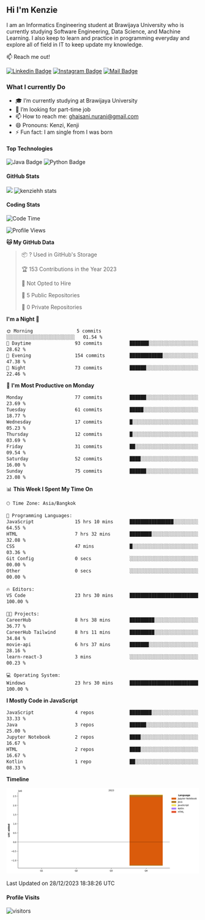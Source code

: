 ## Hi I'm Kenzie

I am an Informatics Engineering student at Brawijaya University who is currently studying Software Engineering, Data Science, and Machine Learning. I also keep to learn and practice in programming everyday and explore all of field in IT to keep update my knowledge.

:mailbox: Reach me out!

[![Linkedin Badge](https://img.shields.io/badge/-Kenzie_Taqiyassar-0e76a8?style=flat&labelColor=0e76a8&logo=linkedin&logoColor=white)](https://www.linkedin.com/in/kenzie-taqiyassar-37458b1aa/) 
[![Instagram Badge](https://img.shields.io/badge/-@__kenziehh_-e84393?style=flat&labelColor=e84393&logo=instagram&logoColor=white)](https://www.instagram.com/_kenziehh/) 
[![Mail Badge](https://img.shields.io/badge/-ghaisani.nurani-c0392b?style=flat&labelColor=c0392b&logo=gmail&logoColor=white)](mailto:ghaisani.nurani@gmail.com)

### What I currently Do

- 🎓 I’m currently studying at Brawijaya University
- 💼 I’m looking for part-time job
- 📫 How to reach me: ghaisani.nurani@gmail.com
- 😄 Pronouns: Kenzi, Kenji
- ⚡ Fun fact: I am single from I was born

#### Top Technologies
![Java Badge](https://img.shields.io/badge/Java-%23FF0000?style=for-the-badge&logo=coffee&logoColor=white&labelColor=red)
![Python Badge](https://img.shields.io/badge/Python-%230492C2?style=for-the-badge&logo=python&labelColor=black)

#### GitHub Stats
<img src="https://github-readme-stats.vercel.app/api?username=kenziehh"/>
<img src="https://github-readme-stats-xi-nine-74.vercel.app/api/top-langs/?username=kenziehh&hide_border=false&include_all_commits=true&count_private=true&layout=compact" alt="kenziehh stats"/>


#### Coding Stats
<!--START_SECTION:waka-->
![Code Time](http://img.shields.io/badge/Code%20Time-37%20hrs%2017%20mins-blue)

![Profile Views](http://img.shields.io/badge/Profile%20Views-161-blue)

**🐱 My GitHub Data** 

> 📦 ? Used in GitHub's Storage 
 > 
> 🏆 153 Contributions in the Year 2023
 > 
> 🚫 Not Opted to Hire
 > 
> 📜 5 Public Repositories 
 > 
> 🔑 0 Private Repositories 
 > 
**I'm a Night 🦉** 

```text
🌞 Morning                5 commits           ░░░░░░░░░░░░░░░░░░░░░░░░░   01.54 % 
🌆 Daytime                93 commits          ███████░░░░░░░░░░░░░░░░░░   28.62 % 
🌃 Evening                154 commits         ████████████░░░░░░░░░░░░░   47.38 % 
🌙 Night                  73 commits          ██████░░░░░░░░░░░░░░░░░░░   22.46 % 
```
📅 **I'm Most Productive on Monday** 

```text
Monday                   77 commits          ██████░░░░░░░░░░░░░░░░░░░   23.69 % 
Tuesday                  61 commits          █████░░░░░░░░░░░░░░░░░░░░   18.77 % 
Wednesday                17 commits          █░░░░░░░░░░░░░░░░░░░░░░░░   05.23 % 
Thursday                 12 commits          █░░░░░░░░░░░░░░░░░░░░░░░░   03.69 % 
Friday                   31 commits          ██░░░░░░░░░░░░░░░░░░░░░░░   09.54 % 
Saturday                 52 commits          ████░░░░░░░░░░░░░░░░░░░░░   16.00 % 
Sunday                   75 commits          ██████░░░░░░░░░░░░░░░░░░░   23.08 % 
```


📊 **This Week I Spent My Time On** 

```text
🕑︎ Time Zone: Asia/Bangkok

💬 Programming Languages: 
JavaScript               15 hrs 10 mins      ████████████████░░░░░░░░░   64.55 % 
HTML                     7 hrs 32 mins       ████████░░░░░░░░░░░░░░░░░   32.08 % 
CSS                      47 mins             █░░░░░░░░░░░░░░░░░░░░░░░░   03.36 % 
Git Config               0 secs              ░░░░░░░░░░░░░░░░░░░░░░░░░   00.00 % 
Other                    0 secs              ░░░░░░░░░░░░░░░░░░░░░░░░░   00.00 % 

🔥 Editors: 
VS Code                  23 hrs 30 mins      █████████████████████████   100.00 % 

🐱‍💻 Projects: 
CareerHub                8 hrs 38 mins       █████████░░░░░░░░░░░░░░░░   36.77 % 
CareerHub Tailwind       8 hrs 11 mins       █████████░░░░░░░░░░░░░░░░   34.84 % 
movie-api                6 hrs 37 mins       ███████░░░░░░░░░░░░░░░░░░   28.16 % 
learn-react-3            3 mins              ░░░░░░░░░░░░░░░░░░░░░░░░░   00.23 % 

💻 Operating System: 
Windows                  23 hrs 30 mins      █████████████████████████   100.00 % 
```

**I Mostly Code in JavaScript** 

```text
JavaScript               4 repos             ████████░░░░░░░░░░░░░░░░░   33.33 % 
Java                     3 repos             ██████░░░░░░░░░░░░░░░░░░░   25.00 % 
Jupyter Notebook         2 repos             ████░░░░░░░░░░░░░░░░░░░░░   16.67 % 
HTML                     2 repos             ████░░░░░░░░░░░░░░░░░░░░░   16.67 % 
Kotlin                   1 repo              ██░░░░░░░░░░░░░░░░░░░░░░░   08.33 % 
```



**Timeline**

![Lines of Code chart](https://raw.githubusercontent.com/kenziehh/kenziehh/master/assets/bar_graph.png)


 Last Updated on 28/12/2023 18:38:26 UTC
<!--END_SECTION:waka-->


#### Profile Visits

![visitors](https://visitor-badge.glitch.me/badge?page_id=kenziehh.kenziehh)





